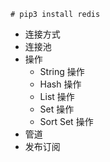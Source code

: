 ```shell
# pip3 install redis
```

- 连接方式
- 连接池
- 操作
  - String 操作
  - Hash 操作
  - List 操作
  - Set 操作
  - Sort Set 操作
- 管道
- 发布订阅
